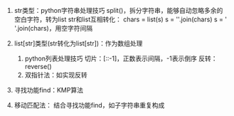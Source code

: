1. str类型：python字符串处理技巧
    split()，拆分字符串，能够自动忽略多余的空白字符，转为list
    str和list互相转化：
        chars = list(s)
        s = ''.join(chars)
        s = ' '.join(chars)，用空字符间隔

2. list[str]类型(str转化为list[str])：作为数组处理
    1. python列表处理技巧
        切片：[::-1]，正数表示间隔，-1表示倒序
        反转：reverse()
    2. 双指针法：如实现反转

3. 寻找功能find：KMP算法

4. 移动匹配法：
    结合寻找功能find，如子字符串重复构成